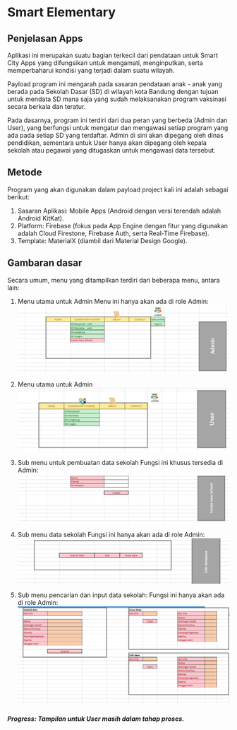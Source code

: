 ﻿# Smart Elementary

## Penjelasan Apps

Aplikasi ini merupakan suatu bagian terkecil dari pendataan untuk Smart City Apps yang difungsikan untuk mengamati, menginputkan, serta memperbaharui kondisi yang terjadi dalam suatu wilayah.

Payload program ini mengarah pada sasaran pendataan anak - anak yang berada pada Sekolah Dasar (SD) di wilayah kota Bandung dengan tujuan untuk mendata SD mana saja yang sudah melaksanakan program vaksinasi secara berkala dan teratur.

Pada dasarnya, program ini terdiri dari dua peran yang berbeda (Admin dan User), yang berfungsi untuk mengatur dan mengawasi setiap program yang ada pada setiap SD yang terdaftar. Admin di sini akan dipegang oleh dinas pendidikan, sementara untuk User hanya akan dipegang oleh kepala sekolah atau pegawai yang ditugaskan untuk mengawasi data tersebut.

## Metode

Program yang akan digunakan dalam payload project kali ini adalah sebagai berikut:

1. Sasaran Aplikasi: Mobile Apps (Android dengan versi terendah adalah Android KitKat).
2. Platform: Firebase (fokus pada App Engine dengan fitur yang digunakan adalah Cloud Firestone, Firebase Auth, serta Real-Time Firebase).
3. Template: MaterialX (diambil dari Material Design Google).

## Gambaran dasar

Secara umum, menu yang ditampilkan terdiri dari beberapa menu, antara lain:

1. Menu utama untuk Admin
   Menu ini hanya akan ada di role Admin:
   ![](SmartElementDoc/2.PNG)

2. Menu utama untuk Admin
   ![](SmartElementDoc/1.PNG)

3. Sub menu untuk pembuatan data sekolah
   Fungsi ini khusus tersedia di Admin:
   ![](SmartElementDoc/3.PNG)
   
4. Sub menu data sekolah
   Fungsi ini hanya akan ada di role Admin:
   ![](SmartElementDoc/4.PNG)

5. Sub menu pencarian dan input data sekolah:
   Fungsi ini hanya akan ada di role Admin:
   ![](SmartElementDoc/5.PNG)
   
##### Progress: Tampilan untuk User masih dalam tahap proses.